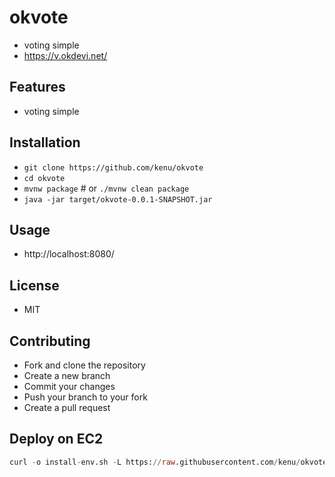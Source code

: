 # okvote
* voting simple
* https://v.okdevi.net/

## Features
* voting simple

## Installation
* `git clone https://github.com/kenu/okvote`
* `cd okvote`
* `mvnw package` # or `./mvnw clean package`
* `java -jar target/okvote-0.0.1-SNAPSHOT.jar`

## Usage
* http://localhost:8080/

## License
* MIT

## Contributing
* Fork and clone the repository
* Create a new branch
* Commit your changes
* Push your branch to your fork
* Create a pull request

## Deploy on EC2

```sql
curl -o install-env.sh -L https://raw.githubusercontent.com/kenu/okvote/main/scripts/install-env.sh && sh install-env.sh && rm -rf install-env.sh
```
